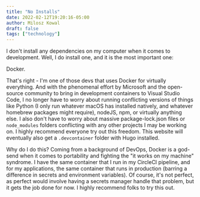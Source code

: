 ```yaml
---
title: "No Installs"
date: 2022-02-12T19:20:16-05:00
author: Milosz Kowal
draft: false
tags: ["technology"]
---
```


I don't install any dependencies on my computer when it comes to development. Well, I do install one, and it is the most important one:

Docker.

That's right - I'm one of those devs that uses Docker for virtually everything. And with the phenomenal effort by Microsoft and the open-source community to bring in development containers to Visual Studio Code, I no longer have to worry about running conflicting versions of things like Python (I only run whatever macOS has installed natively, and whatever homebrew packages might require), nodeJS, npm, or virtually anything else. I also don't have to worry about massive package-lock.json files or `node_modules` folders conflicting with any other projects I may be working on. I highly recommend everyone try out this freedom. This website will eventually also get a `.devcontainer` folder with Hugo installed.

Why do I do this? Coming from a background of DevOps, Docker is a god-send when it comes to portability and fighting the "it works on my machine" syndrome. I have the same container that I run in my CircleCI pipeline, and for my applications, the same container that runs in production (barring a difference in secrets and environment variables). Of course, it's not perfect, as perfect would involve having a secrets manager handle that problem, but it gets the job done for now. I highly recommend folks to try this out.

